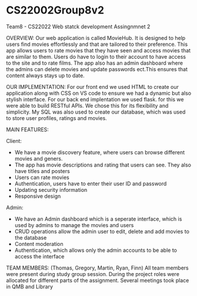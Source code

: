 # CS22002Group8v2

Team8 - CS22022 Web statck development Assingnmnet 2

OVERVIEW: 
Our web application is called MovieHub. It is designed to help users find movies effortlessly and that are tailored to their preference. This app allows users to rate movies that they have seen and access movies that are similar to them. Users do have to login to their account to have access to the site and to rate films. The app also has an admin dashboard where the admins can delete movies and update passwords ect.This ensures that content always stays up to date. 

OUR IMPLEMENTATION:
For our front end we used HTML to create our application along with CSS on VS code to ensure we had a dynamic but also stylish interface. For our back end implentation we used flask. for this we were able to build RESTful APIs. We chose this for its flexibility and simplicity. 
My SQL was also used to create our database, which was used to store user profiles, ratings and movies. 

MAIN FEATURES:

Client:
 - We have a movie discovery feature, where users can browse different movies and geners.
 - The app has movie descriptions and rating that users can see. They also have titles and posters
 - Users can rate movies
 - Authentication, users have to enter their user ID and password
 - Updating security information
 - Responsive design
   
Admin:
- We have an Admin dashboard which is a seperate interface, which is used by admins to manage the movies and users
- CRUD operations allow the admin user to edit, delete and add movies to the database
- Content moderation
- Authentication, which allows only the admin accounts to be able to access the interface

TEAM MEMBERS: 
(Thomas, Gregory, Martin, Ryan, Finn)
All team members were present during study group session. During the project roles were allocated for different parts of the assignment. Several meetings took place in QMB and Library


